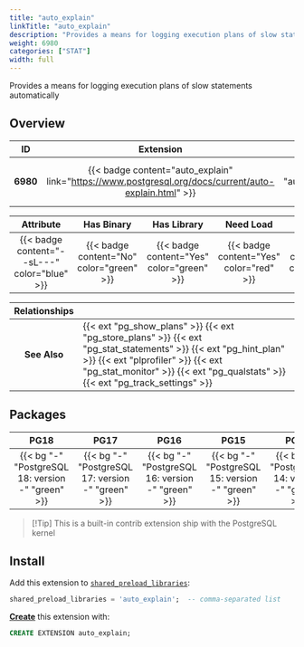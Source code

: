 ```yaml
---
title: "auto_explain"
linkTitle: "auto_explain"
description: "Provides a means for logging execution plans of slow statements automatically"
weight: 6980
categories: ["STAT"]
width: full
---
```


Provides a means for logging execution plans of slow statements automatically


## Overview

|    ID    | Extension |  Package   | Version |        Category        |           License            |       Language       |
|:--------:|:---------:|:----------:|:-------:|:----------------------:|:----------------------------:|:--------------------:|
| **6980** | {{< badge content="auto_explain" link="https://www.postgresql.org/docs/current/auto-explain.html" >}} | {{< ext "auto_explain" >}} | `-` | {{< category "STAT" >}} | {{< license "PostgreSQL" >}} | {{< language "C" >}} |


|  Attribute | Has Binary | Has Library | Need Load | Has DDL | Relocatable | Trusted |
|:----------:|:----------:|:-----------:|:---------:|:-------:|:-----------:|:-------:|
| {{< badge content="--sL---" color="blue" >}} | {{< badge content="No" color="green" >}} | {{< badge content="Yes" color="green" >}} | {{< badge content="Yes" color="red" >}} | {{< badge content="No" color="green" >}} | {{< badge content="no" color="red" >}} | {{< badge content="no" color="red" >}} |


| **Relationships** |   |
|:-----------------:|:----|
|   **See Also**    | {{< ext "pg_show_plans" >}} {{< ext "pg_store_plans" >}} {{< ext "pg_stat_statements" >}} {{< ext "pg_hint_plan" >}} {{< ext "plprofiler" >}} {{< ext "pg_stat_monitor" >}} {{< ext "pg_qualstats" >}} {{< ext "pg_track_settings" >}} |


## Packages

| **PG18** | **PG17** | **PG16** | **PG15** | **PG14** | **PG13** |
|:--------:|:--------:|:--------:|:--------:|:--------:|:--------:|
| {{< bg "-" "PostgreSQL 18: version -" "green" >}} | {{< bg "-" "PostgreSQL 17: version -" "green" >}} | {{< bg "-" "PostgreSQL 16: version -" "green" >}} | {{< bg "-" "PostgreSQL 15: version -" "green" >}} | {{< bg "-" "PostgreSQL 14: version -" "green" >}} | {{< bg "-" "PostgreSQL 13: version -" "green" >}} |

> [!Tip] This is a built-in contrib extension ship with the PostgreSQL kernel


## Install

Add this extension to [`shared_preload_libraries`](https://www.postgresql.org/docs/current/runtime-config-client.html#GUC-SHARED-PRELOAD-LIBRARIES):

```sql
shared_preload_libraries = 'auto_explain';  -- comma-separated list
```


[**Create**](https://ext.pgsty.com/usage/create) this extension with:

```sql
CREATE EXTENSION auto_explain;
```
